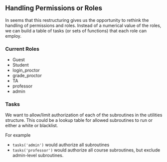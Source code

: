 ## Handling Permissions or Roles

In seems that this restructuring gives us the opportunity to rethink the handling of permissions and roles.  Instead of a numerical value of the roles, we can build a table of tasks (or sets of functions) that each role can employ.  


### Current Roles 

- Guest
- Student
- login_proctor 
- grade_proctor
- TA
- professor
- admin


### Tasks

We want to allow/limit authorization of each of the subroutines in the utilities structure.  This could be a lookup table for allowed subroutines to run or either a white or blacklist.  

For example 

- `tasks('admin')` would authorize all subroutines
- `tasks('professor')` would authorize all course subroutines, but exclude admin-level subroutines. 


